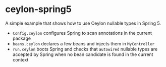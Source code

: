 # ceylon-spring5

A simple example that shows how to use Ceylon nullable types in Spring 5.

* `Config.ceylon` configures Spring to scan annotations in the current package
* `beans.ceylon` declares a few beans and injects them in `MyController`
* `run.ceylon` boots Spring and checks that `autowired` nullable types are accepted by Spring when no bean candidate is found in the current context
